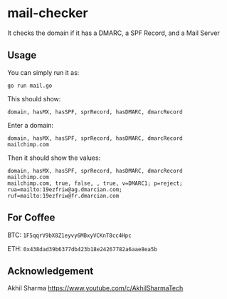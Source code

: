# mail-checker

It checks the domain if it has a DMARC, 
a SPF Record, and a Mail Server

## Usage
You can simply run it as:

    go run mail.go

This should show:

    domain, hasMX, hasSPF, sprRecord, hasDMARC, dmarcRecord

Enter a domain:

    domain, hasMX, hasSPF, sprRecord, hasDMARC, dmarcRecord
    mailchimp.com
    
Then it should show the values:

    domain, hasMX, hasSPF, sprRecord, hasDMARC, dmarcRecord
    mailchimp.com
    mailchimp.com, true, false, , true, v=DMARC1; p=reject; rua=mailto:19ezfriw@ag.dmarcian.com; ruf=mailto:19ezfriw@fr.dmarcian.com
    
## For Coffee
BTC: `1F5qqrV9bX8Z1eyvy6MBxyVCKnT8cc4Hpc`

ETH: `0x438dad39b6377db423b18e24267782a6aae8ea5b`

## Acknowledgement

Akhil Sharma https://www.youtube.com/c/AkhilSharmaTech
